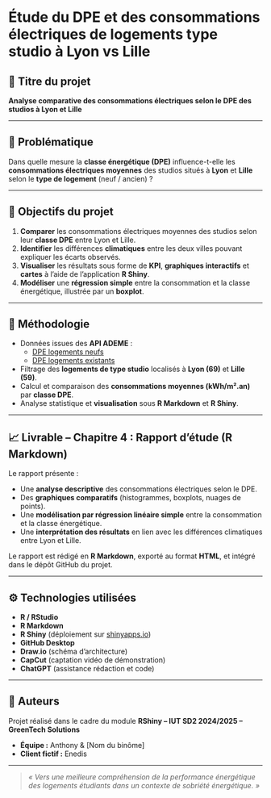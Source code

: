 # Étude du DPE et des consommations électriques de logements type studio à Lyon vs Lille

## 🎯 Titre du projet
**Analyse comparative des consommations électriques selon le DPE des studios à Lyon et Lille**

---

## 🧩 Problématique
Dans quelle mesure la **classe énergétique (DPE)** influence-t-elle les **consommations électriques moyennes** des studios situés à **Lyon** et **Lille** selon le **type de logement** (neuf / ancien) ?

---

## 🎯 Objectifs du projet

1. **Comparer** les consommations électriques moyennes des studios selon leur **classe DPE** entre Lyon et Lille.  
2. **Identifier** les différences **climatiques** entre les deux villes pouvant expliquer les écarts observés.  
3. **Visualiser** les résultats sous forme de **KPI**, **graphiques interactifs** et **cartes** à l’aide de l’application **R Shiny**.  
4. **Modéliser** une **régression simple** entre la consommation et la classe énergétique, illustrée par un **boxplot**.

---

## 🧠 Méthodologie
- Données issues des **API ADEME** :
  - [DPE logements neufs](https://data.ademe.fr/datasets/dpe02neuf)
  - [DPE logements existants](https://data.ademe.fr/datasets/dpe03existant)
- Filtrage des **logements de type studio** localisés à **Lyon (69)** et **Lille (59)**.  
- Calcul et comparaison des **consommations moyennes (kWh/m².an)** par **classe DPE**.  
- Analyse statistique et **visualisation** sous **R Markdown** et **R Shiny**.  

---

## 📈 Livrable – Chapitre 4 : Rapport d’étude (R Markdown)
Le rapport présente :
- Une **analyse descriptive** des consommations électriques selon le DPE.  
- Des **graphiques comparatifs** (histogrammes, boxplots, nuages de points).  
- Une **modélisation par régression linéaire simple** entre la consommation et la classe énergétique.  
- Une **interprétation des résultats** en lien avec les différences climatiques entre Lyon et Lille.  

Le rapport est rédigé en **R Markdown**, exporté au format **HTML**, et intégré dans le dépôt GitHub du projet.

---

## ⚙️ Technologies utilisées
- **R / RStudio**
- **R Markdown**
- **R Shiny** (déploiement sur [shinyapps.io](https://www.shinyapps.io))
- **GitHub Desktop**
- **Draw.io** (schéma d’architecture)
- **CapCut** (captation vidéo de démonstration)
- **ChatGPT** (assistance rédaction et code)

---

## 🧾 Auteurs
Projet réalisé dans le cadre du module **RShiny – IUT SD2 2024/2025 – GreenTech Solutions**  
- **Équipe :** Anthony & [Nom du binôme]  
- **Client fictif :** Enedis  

---

> _« Vers une meilleure compréhension de la performance énergétique des logements étudiants dans un contexte de sobriété énergétique. »_
